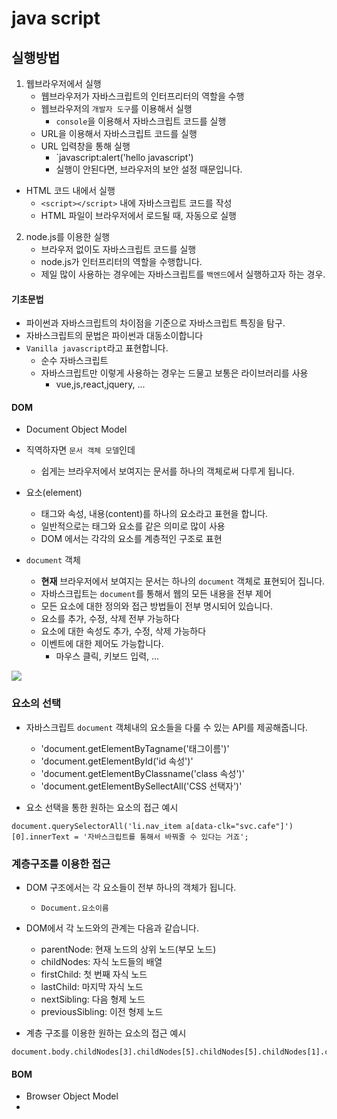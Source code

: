# java script

## 실행방법

1. 웹브라우저에서 실행
   - 웹브라우저가 자바스크립트의 인터프리터의 역할을 수행
   - 웹브라우저의 `개발자 도구`를 이용해서 실행
     - `console`을 이용해서 자바스크립트 코드를 실행
   - URL을 이용해서 자바스크립트 코드를 실행
   - URL 입력창을 통해 실행
     - `javascript:alert('hello javascript')
     - 실행이 안된다면, 브라우저의 보안 설정 때문입니다.
- HTML 코드 내에서 실행
  - `<script></script>` 내에 자바스크립트 코드를 작성
  - HTML 파일이 브라우저에서 로드될 때, 자동으로 실행

2. node.js를 이용한 실행
   - 브라우저 없이도 자바스크립트 코드를 실행
   - node.js가 인터프리터의 역할을 수행합니다.
   - 제일 많이 사용하는 경우에는 자바스크립트를 `백엔드`에서 실행하고자 하는 경우.


#### 기초문법

- 파이썬과 자바스크립트의 차이점을 기준으로 자바스크립트 특징을 탐구.
- 자바스크립트의 문법은 파이썬과 대동소이합니다
- `Vanilla javascript`라고 표현합니다.
  - 순수 자바스크립트
  - 자바스크립트만 이렇게 사용하는 경우는 드물고 보통은 라이브러리를 사용
    - vue,js,react,jquery, ...

#### DOM
- Document Object Model
- 직역하자면 `문서 객체 모델`인데
  - 쉽게는 브라우저에서 보여지는 문서를 하나의 객체로써 다루게 됩니다.

- 요소(element)
  - 태그와 속성, 내용(content)를 하나의 요소라고 표현을 합니다.
  - 일반적으로는 태그와 요소를 같은 의미로 많이 사용
  - DOM 에서는 각각의 요소를 계층적인 구조로 표현

- `document` 객체
  - **현재** 브라우저에서 보여지는 문서는 하나의 `document` 객체로 표현되어 집니다.
  - 자바스크립트는 `document`를 통해서 웹의 모든 내용을 전부 제어
  - 모든 요소에 대한 정의와 접근 방법들이 전부 명시되어 있습니다.
  - 요소를 추가, 수정, 삭제 전부 가능하다
  - 요소에 대한 속성도 추가, 수정, 삭제 가능하다
  - 이벤트에 대한 제어도 가능합니다.
    - 마우스 클릭, 키보드 입력, ...

![](https://i2.wp.com/oursmalljoy.com/wp-content/uploads/2020/12/DOM.jpg?resize=1200%2C416&ssl=1)

### 요소의 선택
- 자바스크립트 `document` 객체내의 요소들을 다룰 수 있는 API를 제공해줍니다.
  - 'document.getElementByTagname('태그이름')'
  - 'document.getElementById('id 속성')'
  - 'document.getElementByClassname('class 속성')'
  - 'document.getElementBySellectAll('CSS 선택자')'

- 요소 선택을 통한 원하는 요소의 접근 예시
```
document.querySelectorAll('li.nav_item a[data-clk="svc.cafe"]')[0].innerText = '자바스크립트를 통해서 바꿔줄 수 있다는 거죠';
```

### 계층구조를 이용한 접근
- DOM 구조에서는 각 요소들이 전부 하나의 객체가 됩니다.
  - `Document.요소이름`
- DOM에서 각 노드와의 관계는 다음과 같습니다.
  - parentNode: 현재 노드의 상위 노드(부모 노드)
  - childNodes: 자식 노드들의 배열
  - firstChild: 첫 번째 자식 노드
  - lastChild: 마지막 자식 노드
  - nextSibling: 다음 형제 노드
  - previousSibling: 이전 형제 노드
  
- 계층 구조를 이용한 원하는 요소의 접근 예시
```
document.body.childNodes[3].childNodes[5].childNodes[5].childNodes[1].childNodes[1].childNodes[1].childNodes[1].childNodes[1].innerText;
```
#### BOM
- Browser Object Model
- 